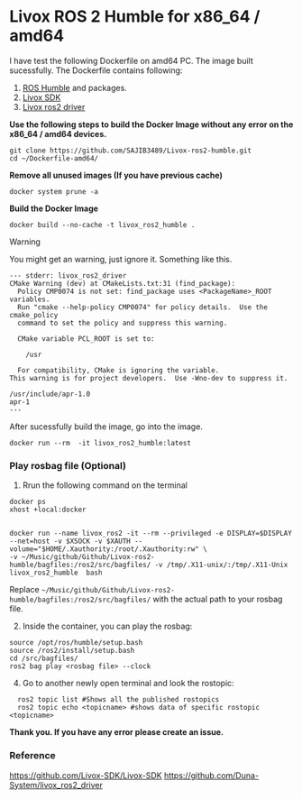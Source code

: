 # Livox ROS 2 Humble for x86_64 / amd64


I have test the following Dockerfile on amd64 PC. The image built sucessfully. The Dockerfile contains following:
1. [ROS Humble](https://hub.docker.com/layers/arm64v8/ros/humble/images/sha256-b0b9bb05b0dceb08acc0e640c5b1c8a205da350369881d61b4ef42715ee42a63?context=explore) and packages.
2. [Livox SDK](https://github.com/SAJIB3489/Livox-SDK.git)
3. [Livox ros2 driver](https://github.com/SAJIB3489/livox_ros2_driver.git)

**Use the following steps to build the Docker Image without any error on the x86_64 / amd64 devices.**


```
git clone https://github.com/SAJIB3489/Livox-ros2-humble.git
cd ~/Dockerfile-amd64/
```

**Remove all unused images (If you have previous cache)**

```
docker system prune -a
```
**Build the Docker Image**

```
docker build --no-cache -t livox_ros2_humble .
```

> [!WARNING]
> You might get an warning, just ignore it. Something like this.

```
--- stderr: livox_ros2_driver
CMake Warning (dev) at CMakeLists.txt:31 (find_package):
  Policy CMP0074 is not set: find_package uses <PackageName>_ROOT variables.
  Run "cmake --help-policy CMP0074" for policy details.  Use the cmake_policy
  command to set the policy and suppress this warning.

  CMake variable PCL_ROOT is set to:

    /usr

  For compatibility, CMake is ignoring the variable.
This warning is for project developers.  Use -Wno-dev to suppress it.

/usr/include/apr-1.0
apr-1
---
```


After sucessfully build the image, go into the image. 

```
docker run --rm  -it livox_ros2_humble:latest
```

### Play rosbag file (Optional)


1. Rrun the following command on the terminal

```
docker ps
xhost +local:docker


docker run --name livox_ros2 -it --rm --privileged -e DISPLAY=$DISPLAY --net=host -v $XSOCK -v $XAUTH --volume="$HOME/.Xauthority:/root/.Xauthority:rw" \
-v ~/Music/github/Github/Livox-ros2-humble/bagfiles:/ros2/src/bagfiles/ -v /tmp/.X11-unix/:/tmp/.X11-Unix  livox_ros2_humble  bash
```


Replace ``~/Music/github/Github/Livox-ros2-humble/bagfiles:/ros2/src/bagfiles/`` with the actual path to your rosbag file.

2. Inside the container, you can play the rosbag:

```
source /opt/ros/humble/setup.bash
source /ros2/install/setup.bash
cd /src/bagfiles/
ros2 bag play <rosbag file> --clock
```

4. Go to another newly open terminal and look the rostopic:

```
  ros2 topic list #Shows all the published rostopics
  ros2 topic echo <topicname> #shows data of specific rostopic <topicname>
```

**Thank you. If you have any error please create an issue.**

### Reference

https://github.com/Livox-SDK/Livox-SDK
https://github.com/Duna-System/livox_ros2_driver
